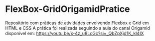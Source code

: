 # FlexBox-GridOrigamidPratice
Repositório com práticas de atividades envolvendo Flexbox e Grid em HTML e CSS
A prática foi realizada seguindo a aula do canal Origamid disponível em: https://youtu.be/x-4z_u8LcGc?si=_QbZpXjd1K_kI4IX
